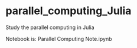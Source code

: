 # parallel_computing_Julia
Study the parallel computing in Julia


Notebook is: Parallel Computing Note.ipynb

